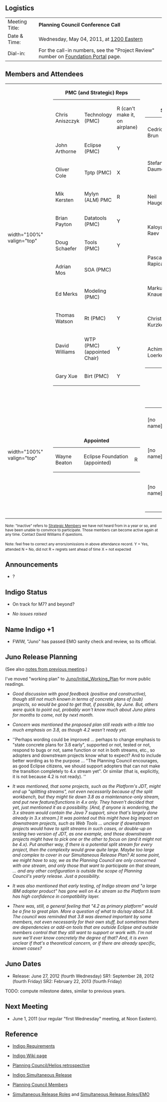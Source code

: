 ## Logistics

|                |                                                                                                                                                       |
| -------------- | ----------------------------------------------------------------------------------------------------------------------------------------------------- |
| Meeting Title: | **Planning Council Conference Call**                                                                                                                  |
| Date & Time:   | Wednesday, May 04, 2011, at [1200 Eastern](http://www.timeanddate.com/worldclock/fixedtime.html?year=2011&month=05&day=04&hour=12&min=0&sec=0&p1=179) |
| Dial-in:       | For the call-in numbers, see the "Project Review" number on [Foundation Portal](https://dev.eclipse.org/portal/myfoundation/portal/portal.php) page.  |

## Members and Attendees

<table>
<tbody>
<tr class="odd">
<td><p>width="100%" valign="top"</p></td>
<td></td>
<td><table>
<caption><strong>PMC (and Strategic) Reps</strong></caption>
<tbody>
<tr class="odd">
<td><p>Chris Aniszczyk</p></td>
<td><p>Technology (PMC)</p></td>
<td><p>R (can't make it, on airplane)</p></td>
</tr>
<tr class="even">
<td><p>John Arthorne</p></td>
<td><p>Eclipse (PMC)</p></td>
<td><p>Y</p></td>
</tr>
<tr class="odd">
<td><p>Oliver Cole</p></td>
<td><p>Tptp (PMC)</p></td>
<td><p>X</p></td>
</tr>
<tr class="even">
<td><p>Mik Kersten</p></td>
<td><p>Mylyn (ALM) PMC</p></td>
<td><p>R</p></td>
</tr>
<tr class="odd">
<td><p>Brian Payton</p></td>
<td><p>Datatools (PMC)</p></td>
<td><p>Y</p></td>
</tr>
<tr class="even">
<td><p>Doug Schaefer</p></td>
<td><p>Tools (PMC)</p></td>
<td><p>Y</p></td>
</tr>
<tr class="odd">
<td><p>Adrian Mos</p></td>
<td><p>SOA (PMC)</p></td>
<td></td>
</tr>
<tr class="even">
<td><p>Ed Merks</p></td>
<td><p>Modeling (PMC)</p></td>
<td></td>
</tr>
<tr class="odd">
<td><p>Thomas Watson</p></td>
<td><p>Rt (PMC)</p></td>
<td><p>Y</p></td>
</tr>
<tr class="even">
<td><p>David Williams</p></td>
<td><p>WTP (PMC) (appointed Chair)</p></td>
<td><p>Y</p></td>
</tr>
<tr class="odd">
<td><p>Gary Xue</p></td>
<td><p>Birt (PMC)</p></td>
<td><p>Y</p></td>
</tr>
</tbody>
</table></td>
<td><table>
<caption><strong>Strategic Reps</strong></caption>
<tbody>
<tr class="odd">
<td><p>Cedric Brun</p></td>
<td><p>OBEO (Strategic Developer)</p></td>
<td></td>
</tr>
<tr class="even">
<td><p>Stefan Daume</p></td>
<td><p>Cloudsmith Inc.(Strategic Developer)</p></td>
<td></td>
</tr>
<tr class="odd">
<td><p>Neil Hauge</p></td>
<td><p>Oracle (Strategic Developer)</p></td>
<td><p>R</p></td>
</tr>
<tr class="even">
<td><p>Kaloyan Raev</p></td>
<td><p>SAP AG (Strategic Developer)</p></td>
<td><p>Y</p></td>
</tr>
<tr class="odd">
<td><p>Pascal Rapicault</p></td>
<td><p>Sonatype (Strategic Developer)</p></td>
<td><p>Y</p></td>
</tr>
<tr class="even">
<td><p>Markus Knauer</p></td>
<td><p>Innoopract (Strategic Developer)</p></td>
<td></td>
</tr>
<tr class="odd">
<td><p>Christian Kurzke</p></td>
<td><p>Motorola (Strategic Developer)</p></td>
<td></td>
</tr>
<tr class="even">
<td><p>Achim Loerke</p></td>
<td><p>BREDEX (Strategic Developer)</p></td>
<td><p>Y</p></td>
</tr>
</tbody>
</table></td>
</tr>
<tr class="even">
<td><p>width="100%" valign="top"</p></td>
<td></td>
<td><table>
<caption><strong>Appointed</strong></caption>
<tbody>
<tr class="odd">
<td><p>Wayne Beaton</p></td>
<td><p>Eclipse Foundation (appointed)</p></td>
<td><p>R</p></td>
</tr>
</tbody>
</table></td>
<td><table>
<caption><strong>Inactive</strong></caption>
<tbody>
<tr class="odd">
<td><p>[no name]</p></td>
<td><p>Nokia (Strategic Developer)</p></td>
<td><p>X</p></td>
</tr>
<tr class="even">
<td><p>[no name]</p></td>
<td><p>CA Inc. (Strategic Consumer)</p></td>
<td><p>X</p></td>
</tr>
<tr class="odd">
<td><p>[no name]</p></td>
<td><p>brox IT-Solutions GmbH (Strategic Developer)</p></td>
<td><p>X</p></td>
</tr>
</tbody>
</table></td>
</tr>
</tbody>
</table>

<small>Note: "Inactive" refers to [Strategic
Members](http://www.eclipse.org/membership/showMembersWithTag.php?TagID=strategic)
we have not heard from in a year or so, and have been unable to convince
to participate. Those members can become active again at any time.
Contact David Williams if questions.</small>

<small>Note: feel free to correct any errors/omissions in above
attendance record.</small>
<small>Y = Yes, attended</small>
<small>N = No, did not</small>
<small>R = regrets sent ahead of time</small>
<small>X = not expected</small>

## Announcements

  - ?

## Indigo Status

  - On track for M7? and beyond?

<!-- end list -->

  -
    *No issues raised*

## Name Indigo +1

  - FWIW, "Juno" has passed EMO sanity check and review, so its
    official.

## Juno Release Planning

(See also [notes from previous
meeting](April_06_2011.md).)

I've moved "working plan" to
[Juno/Initial_Working_Plan](Juno/Initial_Working_Plan "wikilink") for
more public readings.

  -
    *Good discussion with good feedback (positive and constructive),
    though still not much known in terms of concrete plans of (sub)
    projects, so would be good to get that, if possible, by June. But,
    others were quick to point out, probably won't know much about Juno
    plans for months to come, not by next month.*

<!-- end list -->

  -
    *Concern was mentioned the proposed plan still reads with a little
    too much emphasis on 3.8, as though 4.2 wasn't ready yet.*

<!-- end list -->

  -
    ''Perhaps wording could be improved ... perhaps to change emphasis
    to "state concrete plans for 3.8 early", supported or not, tested or
    not, respond to bugs or not, same function or not in both streams,
    etc., so adopters and downstream projects know what to expect? And
    to include better wording as to the purpose ... "The Planning
    Council encourages, as good Eclipse citizens, we should support
    adopters that can not make the transition completely to 4.x stream
    yet". Or similar (that is, explicitly, it is not because 4.2 is not
    ready). ''

<!-- end list -->

  -
    *It was mentioned, that some projects, such as the Platform's JDT,
    might end up "splitting streams", not even necessarily because of
    the split workbench, but they might tie down 3.8 as a
    maintenance-only stream, and put new feature/functions in 4.x only.
    They haven't decided that yet, just mentioned it as a possibility.
    \[And, if anyone is wondering, the 3.x stream would contain the Java
    7 support, since that's largely done already in 3.x stream.\] It was
    pointed out this might have big impact on downstream projects, such
    as Web Tools ... unclear if downstream projects would have to split
    streams in such cases, or double-up on testing two version of JDT,
    as one example, and those downstream projects might have to pick one
    or the other to focus on (and it might not be 4.x). Put another way,
    if there is a potential split stream for every project, then the
    complexity would grow quite large. Maybe too large and complex to
    cover in our Simultaneous Release Plan? At some point, we might have
    to say, we as the Planning Council are only concerned with one
    stream, and only those that want to participate on that stream, ...
    and any other configuration is outside the scope of Planning
    Council's yearly release. Just a possibility.*

<!-- end list -->

  -
    *It was also mentioned that early testing, of Indigo stream and "a
    large IBM adopter product" has gone well on 4.x stream so the
    Platform team has high confidence in compatibility layer.*

<!-- end list -->

  -
    *There was, still, a general feeling that "4.2 as primary platform"
    would be a fine to great plan. More a question of what to do/say
    about 3.8. The council was reminded that 3.8 was deemed important by
    some members, not even necessarily for their own stuff, but
    sometimes there are dependencies or add-on tools that are outside
    Eclipse and outside members control that they still want to support
    or work with. I'm not sure we'll ever know concretely the degree of
    that? And, it is even unclear if that's a theoretical concern, or if
    there are already specific, known cases?*

## Juno Dates

  -
    Release: June 27, 2012 (fourth Wednesday)
    SR1: September 28, 2012 (fourth Friday)
    SR2: February 22, 2013 (fourth Friday)

TODO: compute milestone dates, similar to previous years.

## Next Meeting

  - June 1, 2011 (our regular "first Wednesday" meeting, at Noon
    Eastern).

## Reference

  -
    [Indigo
    Requirements](http://www.eclipse.org/indigo/planning/EclipseSimultaneousRelease.php)

<!-- end list -->

  -
    [Indigo Wiki page](Indigo "wikilink")

<!-- end list -->

  -
    [Planning Council/Helios
    retrospective](Helios_retrospective.md)

<!-- end list -->

  -
    [Indigo Simultaneous
    Release](Indigo/Simultaneous_Release_Plan "wikilink")

<!-- end list -->

  -
    [Planning Council
    Members](http://www.eclipse.org/org/foundation/council.php#planning)

<!-- end list -->

  -
    [Simultaneous Release Roles](Simultaneous_Release_Roles "wikilink")
    and [Simultaneous Release
    Roles/EMO](Simultaneous_Release_Roles/EMO "wikilink")